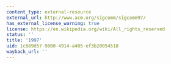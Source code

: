 ```yaml
---
content_type: external-resource
external_url: http://www.acm.org/sigcomm/sigcomm97/
has_external_license_warning: true
license: https://en.wikipedia.org/wiki/All_rights_reserved
status: ''
title: '1997'
uid: 1c889d57-9000-4914-a405-ef3b20054518
wayback_url: ''
---
```


